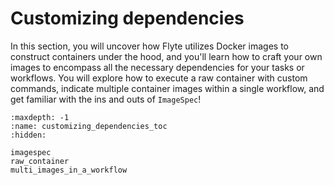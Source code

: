 # Customizing dependencies

In this section, you will uncover how Flyte utilizes Docker images to construct containers under the hood,
and you'll learn how to craft your own images to encompass all the necessary dependencies for your tasks or workflows.
You will explore how to execute a raw container with custom commands,
indicate multiple container images within a single workflow,
and get familiar with the ins and outs of `ImageSpec`!

```{toctree}
:maxdepth: -1
:name: customizing_dependencies_toc
:hidden:

imagespec
raw_container
multi_images_in_a_workflow
```

